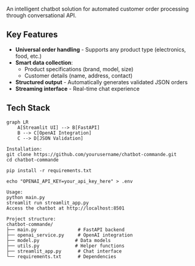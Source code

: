 

An intelligent chatbot solution for automated customer order processing through conversational API.

## Key Features

- **Universal order handling** - Supports any product type (electronics, food, etc.)
- **Smart data collection**:
  - Product specifications (brand, model, size)
  - Customer details (name, address, contact)
- **Structured output** - Automatically generates validated JSON orders
- **Streaming interface** - Real-time chat experience

## Tech Stack

```mermaid
graph LR
    A[Streamlit UI] --> B[FastAPI]
    B --> C[OpenAI Integration]
    C --> D[JSON Validation]

Installation:
git clone https://github.com/yourusername/chatbot-commande.git
cd chatbot-commande

pip install -r requirements.txt

echo "OPENAI_API_KEY=your_api_key_here" > .env

Usage:
python main.py
streamlit run streamlit_app.py
Access the chatbot at http://localhost:8501

Project structure:
chatbot-commande/
├── main.py               # FastAPI backend
├── openai_service.py     # OpenAI integration
├── model.py             # Data models
├── utils.py             # Helper functions
├── streamlit_app.py      # Chat interface
└── requirements.txt      # Dependencies


